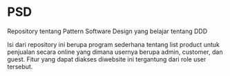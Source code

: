 # PSD
Repository tentang Pattern Software Design yang belajar tentang DDD

Isi dari repository ini berupa program sederhana tentang list product untuk penjualan secara online yang dimana usernya berupa admin, customer, dan guest.
Fitur yang dapat diakses diwebsite ini tergantung dari role user tersebut.
